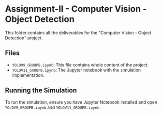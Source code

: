 # Assignment-II - Computer Vision - Object Detection
This folder contains all the deliverables for the "Computer Vision - Object Detection" project.
## Files
- `YOLOV9_GROUPB.ipynb`: This file contains whole content of the project.
- `YOLOV11_GROUPB.ipynb`: The Jupyter notebook with the simulation implementation.

## Running the Simulation
To run the simulation, ensure you have Jupyter Notebook installed and open
`YOLOV9_GROUPB.ipynb` and `YOLOV11_GROUPB.ipynb`.
